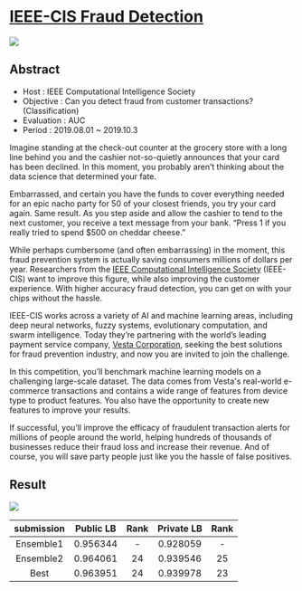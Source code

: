# [IEEE-CIS Fraud Detection]( https://www.kaggle.com/c/ieee-fraud-detection)

![](https://github.com/choco9966/Kaggle/blob/master/IEEE-CIS%20Fraud%20Detection/image/header.png?raw=true)

## Abstract 

- Host :  IEEE Computational Intelligence Society 
- Objective : Can you detect fraud from customer transactions? (Classification)
- Evaluation : AUC
- Period :  2019.08.01 ~ 2019.10.3

Imagine standing at the check-out counter at the grocery store with a long line behind you and the cashier not-so-quietly announces that your card has been declined. In this moment, you probably aren’t thinking about the data science that determined your fate.

Embarrassed, and certain you have the funds to cover everything needed for an epic nacho party for 50 of your closest friends, you try your card again. Same result. As you step aside and allow the cashier to tend to the next customer, you receive a text message from your bank. “Press 1 if you really tried to spend $500 on cheddar cheese.”

While perhaps cumbersome (and often embarrassing) in the moment, this fraud prevention system is actually saving consumers millions of dollars per year. Researchers from the [IEEE Computational Intelligence Society](https://cis.ieee.org/) (IEEE-CIS) want to improve this figure, while also improving the customer experience. With higher accuracy fraud detection, you can get on with your chips without the hassle.

IEEE-CIS works across a variety of AI and machine learning areas, including deep neural networks, fuzzy systems, evolutionary computation, and swarm intelligence. Today they’re partnering with the world’s leading payment service company, [Vesta Corporation](https://trustvesta.com/), seeking the best solutions for fraud prevention industry, and now you are invited to join the challenge.

In this competition, you’ll benchmark machine learning models on a challenging large-scale dataset. The data comes from Vesta's real-world e-commerce transactions and contains a wide range of features from device type to product features. You also have the opportunity to create new features to improve your results.

If successful, you’ll improve the efficacy of fraudulent transaction alerts for millions of people around the world, helping hundreds of thousands of businesses reduce their fraud loss and increase their revenue. And of course, you will save party people just like you the hassle of false positives.

## Result 

![](https://github.com/choco9966/Kaggle/blob/master/IEEE-CIS%20Fraud%20Detection/image/result.PNG?raw=true)

| submission | Public LB | Rank | Private LB | Rank |
| :--------: | :-------: | :--: | :--------: | :--: |
| Ensemble1  | 0.956344  |  -   |  0.928059  |  -   |
| Ensemble2  | 0.964061  |  24  |  0.939546  |  25  |
|    Best    | 0.963951  |  24  |  0.939978  |  23  |

